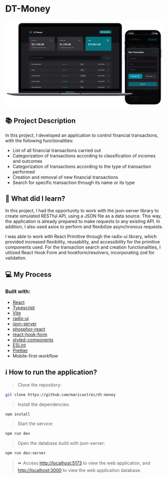 # DT-Money
![github-blog](https://github.com/maricastroc/DT-Money/blob/main/public/assets/print.png)


## 📚 Project Description
In this project, I developed an application to control financial transactions, with the following functionalities:

- List of all financial transactions carried out
- Categorization of transactions according to classification of incomes and outcomes
- Categorization of transactions according to the type of transaction performed
- Creation and removal of new financial transactions
- Search for specific transaction through its name or its type

## 📌 What did I learn?</h2>

In this project, I had the opportunity to work with the json-server library to create simulated RESTful API, using a JSON file as a data source. This way, the application is already prepared to make requests to any existing API. In addition, I also used axios to perform and flexibilize asynchronous requests.</p>

I was able to work with React Primitive through the radix-ui library, which provided increased flexibility, reusability, and accessibility for the primitive components used. For the transaction search and creation functionalities, I utilized React Hook Form and hookform/resolvers, incorporating zod for validation.


## 💻 My Process
### Built with:

- [React](https://reactjs.org/)
- [Typescript](https://www.typescriptlang.org/)
- [Vite](https://vitejs.dev/)
- [radix-ui](https://www.radix-ui.com/docs/primitives/overview/introduction)
- [json-server](https://github.com/typicode/json-server)
- [phosphor-react](https://phosphoricons.com/)
- [react-hook-form](https://react-hook-form.com/)
- [styled-components](https://styled-components.com/)
- [ESLint](https://eslint.org/)
- [Prettier](https://prettier.io/)
- Mobile-first-workflow

## ℹ️ How to run the application?

> Clone the repository:

```bash
git clone https://github.com/maricastroc/dt-money
```

> Install the dependencies:

```bash
npm install
```

> Start the service:

```bash
npm run dev
```
> Open the database build with json-server:
```bash
npm run dev:server
```

> :fast_forward: Access [http://localhost:5173](http://localhost:3000) to view the web application, and [http://localhost:3000](http://localhost:3000) to view the web application database.

